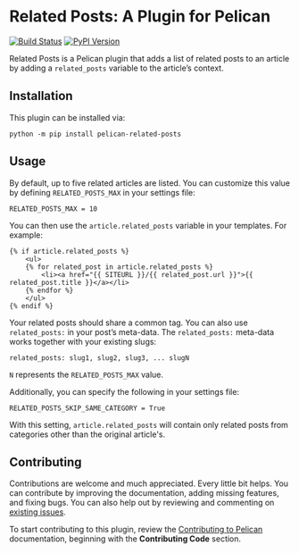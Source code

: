 Related Posts: A Plugin for Pelican
===================================

[![Build Status](https://img.shields.io/github/workflow/status/pelican-plugins/related-posts/build)](https://github.com/pelican-plugins/related-posts/actions) [![PyPI Version](https://img.shields.io/pypi/v/pelican-related-posts)](https://pypi.org/project/pelican-related-posts/)

Related Posts is a Pelican plugin that adds a list of related posts to an article by adding a `related_posts` variable to the article’s context.


Installation
------------

This plugin can be installed via:

    python -m pip install pelican-related-posts


Usage
-----

By default, up to five related articles are listed. You can customize this value by defining `RELATED_POSTS_MAX` in your settings file:

    RELATED_POSTS_MAX = 10

You can then use the `article.related_posts` variable in your templates. For example:

    {% if article.related_posts %}
        <ul>
        {% for related_post in article.related_posts %}
            <li><a href="{{ SITEURL }}/{{ related_post.url }}">{{ related_post.title }}</a></li>
        {% endfor %}
        </ul>
    {% endif %}

Your related posts should share a common tag. You can also use `related_posts:` in your post’s meta-data. The `related_posts:` meta-data works together with your existing slugs:

    related_posts: slug1, slug2, slug3, ... slugN

`N` represents the `RELATED_POSTS_MAX` value.

Additionally, you can specify the following in your settings file:

    RELATED_POSTS_SKIP_SAME_CATEGORY = True

With this setting, `article.related_posts` will contain only related posts from categories other than the original article's.


Contributing
------------

Contributions are welcome and much appreciated. Every little bit helps. You can contribute by improving the documentation, adding missing features, and fixing bugs. You can also help out by reviewing and commenting on [existing issues][].

To start contributing to this plugin, review the [Contributing to Pelican][] documentation, beginning with the **Contributing Code** section.

[existing issues]: https://github.com/pelican-plugins/related-posts/issues
[Contributing to Pelican]: https://docs.getpelican.com/en/latest/contribute.html
